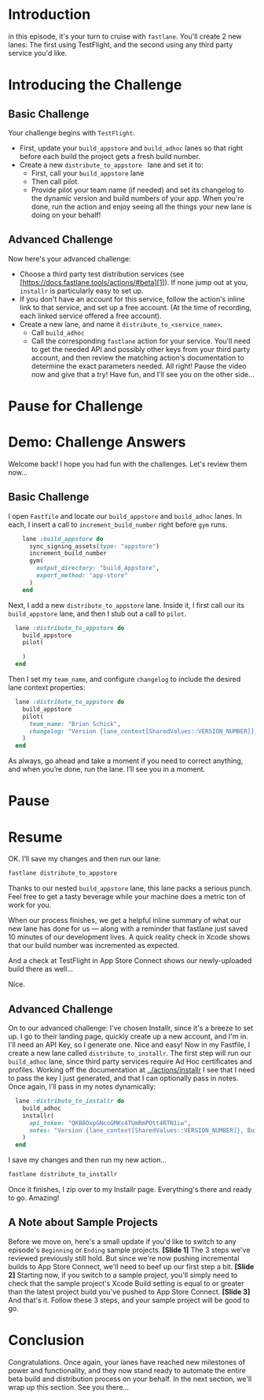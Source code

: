 # Introduction
in this episode, it's your turn to cruise with `fastlane`. You'll create 2 new lanes: The first using TestFlight, and the second using any third party service you'd like. 
# Introducing the Challenge
## Basic Challenge
Your challenge begins with `TestFlight`.
- First, update your `build_appstore` and `build_adhoc` lanes so that right before each build the project gets a fresh build number.
- Create a new `distribute_to_appstore ` lane and set it to:
	- First, call your `build_appstore` lane
	- Then call pilot.
	- Provide pilot your team name (if needed) and set its changelog to the dynamic version and build numbers of your app.
When you're done, run the action and enjoy seeing all the things your new lane is doing on your behalf!
## Advanced Challenge
Now here's your advanced challenge:
- Choose a third party test distribution services (see [https://docs.fastlane.tools/actions/#beta][1]). If none jump out at you, `installr` is particularly easy to set up. 
- If you don't have an account for this service, follow the action's inline link to that service, and set up a free account. (At the time of recording, each linked service offered a free account).  
- Create a new lane, and name it `distribute_to_<service_name>`.
	- Call `build_adhoc`
	- Call the corresponding `fastlane` action for your service. You'll need to get the needed API and possibly other keys from your third party account, and then review the matching action's documentation to determine the exact parameters needed.
All right! Pause the video now and give that a try! Have fun, and I'll see you on the other side…
# Pause for Challenge


# Demo: Challenge Answers
Welcome back! I hope you had fun with the challenges. Let's review them now…


## Basic Challenge
I open `Fastfile` and locate our `build_appstore` and `build_adhoc` lanes. 
In each, I insert a call to `increment_build_number` right before `gym` runs. 
```ruby
    lane :build_appstore do
      sync_signing_assets(type: "appstore")
      increment_build_number
      gym(
        output_directory: "build_Appstore",
        export_method: "app-store"
      )
    end
```
Next, I add a new  `distribute_to_appstore` lane. Inside it, I first call our its `build_appstore` lane, and then I stub out a call to  `pilot`. 
```ruby
  lane :distribute_to_appstore do
    build_appstore
    pilot(

    )
  end 
```
Then I set my `team_name`, and configure `changelog` to include the desired lane context properties:
```ruby
  lane :distribute_to_appstore do
    build_appstore
    pilot(
      team_name: "Brian Schick",
      changelog: "Version {lane_context[SharedValues::VERSION_NUMBER]}, Build {lane_context[SharedValues::BUILD_NUMBER]}"
    )
  end 
```
As always, go ahead and take a moment if you need to correct anything, and when you’re done, run the lane. I’ll see you in a moment.
# Pause
# Resume


OK. I’ll save my changes and then run our lane:
```ruby
fastlane distribute_to_appstore
```


Thanks to our nested `build_appstore` lane, this lane packs a serious punch. Feel free to get a tasty beverage while your machine does a metric ton of work for you.
<!-- Wait for completion -->


When our process finishes, we get a helpful inline summary of what our new lane has done for us — along with a reminder that fastlane just saved 10 minutes of our development lives.
A quick reality check in Xcode shows that our build number was incremented as expected.
<!-- Show in XCode -->
And a check at TestFlight in App Store Connect shows our newly-uploaded build there as well…
<!-- Show in browser -->
Nice.


## Advanced Challenge
On to our advanced challenge:
I've chosen Installr, since it's a breeze to set up. I go to their landing page, quickly create up a new account, and I'm in. I'll need an API Key, so I generate one. Nice and easy!
Now in my Fastfile, I create a new lane called `distribute_to_installr`. The first step will run our `build_adhoc` lane, since third party services require Ad Hoc certificates and profiles. 
Working off the documentation at [../actions/installr]() I see that I need to pass the key I just generated, and that I can optionally pass in notes. Once again, I'll pass in my notes dynamically:
```ruby
  lane :distribute_to_installr do
    build_adhoc
    installr(
      api_token: "QKB8OxpGNcoGMKs4TUmRmPOtt4RTN1iw",
      notes: "Version {lane_context[SharedValues::VERSION_NUMBER]}, Build {lane_context[SharedValues::BUILD_NUMBER]}"
    )
  end
```
I save my changes and then run my new action…
```ruby
fastlane distribute_to_installr
```
Once it finishes, I zip over to my Installr page. Everything's there and ready to go. Amazing!


<!-- EDITOR: The following section has no demo video -- just the slide content. -->

## A Note about Sample Projects
Before we move on, here's a small update if you'd like to switch to any episode's `Beginning` or `Ending` sample projects.
**[Slide 1]**
The 3 steps we've reviewed previously still hold. But since we're now pushing incremental builds to App Store Connect, we'll need to beef up our first step a bit.
**[Slide 2]**
Starting now, if you switch to a sample project, you'll simply need to check that the sample project's Xcode Build setting is equal to or greater than the latest project build you've pushed to App Store Connect. 
**[Slide 3]** 
And that's it. Follow these 3 steps, and your sample project will be good to go.



# Conclusion
Congratulations. Once again, your lanes have reached new milestones of power and functionality, and they now stand ready to automate the entire beta build and distribution process on your behalf. 
In the next section, we'll wrap up this section. See you there…

[1]:	https://docs.fastlane.tools/actions/#beta
